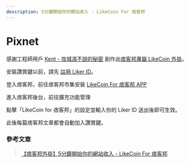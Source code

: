 ```yaml
---
description: 5分鐘開始你的網站收入 - LikeCoin For 痞客邦
---
```


# Pixnet

感謝工程師用戶 [Kent - 攻城濕不說的秘密](https://www.facebook.com/Kent-%E6%94%BB%E5%9F%8E%E6%BF%95%E4%B8%8D%E8%AA%AA%E7%9A%84%E7%A7%98%E5%AF%86-416237552537339/) 創作出[痞客邦專屬 LikeCoin 外掛](https://appmarket.pixnet.tw/#!/addon/1331)。

安裝讚賞鍵以前，請先 [註冊 Liker ID](https://docs.like.co/v/zh/user-guide/liker-id/how-to-register-a-liker-id)。

登入痞客邦，前往痞客邦市集安裝 [LikeCoin For 痞客邦 APP](https://appmarket.pixnet.tw/#!/addon/1331)

進入痞客邦後台，前往擴充功能管理

點擊「LikeCoin for 痞客邦」的設定並輸入你的 Liker ID 送出後即可生效。

此後每篇痞客邦文章都會自動加入讚賞鍵。

### 參考文章

> [【痞客邦外掛】5分鐘開始你的網站收入 - LikeCoin For 痞客邦](http://www.blog3c.net/blog/post/318696986-%e3%80%90%e7%97%9e%e5%ae%a2%e9%82%a6%e5%a4%96%e6%8e%9b%e3%80%915%e5%88%86%e9%90%98%e9%96%8b%e5%a7%8b%e4%bd%a0%e7%9a%84%e7%b6%b2%e7%ab%99%e6%94%b6%e5%85%a5---likec)



